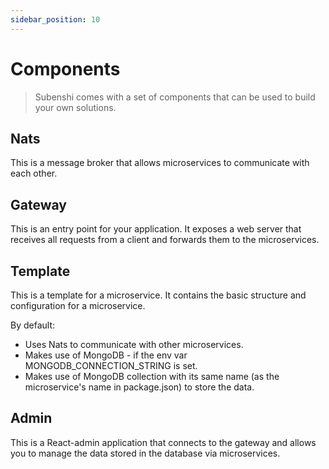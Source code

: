 ```yaml
---
sidebar_position: 10
---
```


# Components

> Subenshi comes with a set of components that can be used to build your own solutions.

## Nats

This is a message broker that allows microservices to communicate with each other.

## Gateway

This is an entry point for your application. It exposes a web server that receives all requests from a client and forwards them to the microservices.

## Template

This is a template for a microservice. It contains the basic structure and configuration for a microservice.

By default: 
- Uses Nats to communicate with other microservices.
- Makes use of MongoDB - if the env var MONGODB_CONNECTION_STRING is set.
- Makes use of MongoDB collection with its same name (as the microservice's name in package.json) to store the data.

## Admin

This is a React-admin application that connects to the gateway and allows you to manage the data stored in the database via microservices.